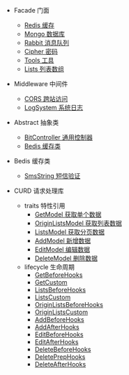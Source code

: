 - Facade 门面
  - [Redis 缓存](facade/redis)
  - [Mongo 数据库](facade/mongo)
  - [Rabbit 消息队列](facade/rabbit)
  - [Cipher 密码](facade/cipher)
  - [Tools 工具](facade/tools)
  - [Lists 列表数组](facade/lists)

- Middleware 中间件
  - [CORS 跨站访问](middleware/cors)
  - [LogSystem 系统日志](middieware/logsystem)

- Abstract 抽象类
  - [BitController 通用控制器](abstract/bitController)
  - [Bedis 缓存类](abstract/bedis)

- Bedis 缓存类
  - [SmsString 短信验证](bedis/smsString)

- CURD 请求处理库
  - traits 特性引用
    - [GetModel 获取单个数据](traits/getModel)
    - [OriginListsModel 获取列表数据](traits/originListsModel)
    - [ListsModel 获取分页数据](traits/listsModel)
    - [AddModel 新增数据](traits/addModel)
    - [EditModel 编辑数据](traits/editModel)
    - [DeleteModel 删除数据](traits/deleteModel)
  - lifecycle 生命周期
    - [GetBeforeHooks](lifecycle/getBeforeHooks)
    - [GetCustom](lifecycle/getCustom)
    - [ListsBeforeHooks](lifecycle/listsBeforeHooks)
    - [ListsCustom](lifecycle/listsCustom)
    - [OriginListsBeforeHooks](lifecycle/originListsBeforeHooks)
    - [OriginListsCustom](lifecycle/originListsCustom)
    - [AddBeforeHooks](lifecycle/addBeforeHooks)
    - [AddAfterHooks](lifecycle/addAfterHooks)
    - [EditBeforeHooks](lifecycle/editBeforeHooks)
    - [EditAfterHooks](lifecycle/editAfterHooks)
    - [DeleteBeforeHooks](lifecycle/deleteBeforeHooks)
    - [DeletePrepHooks](lifecycle/deletePrepHooks.md)
    - [DeleteAfterHooks](lifecycle/deleteAfterHooks)